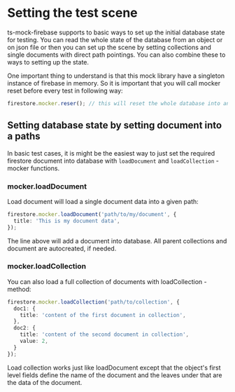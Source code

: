 # Setting the test scene

ts-mock-firebase supports to basic ways to set up the initial database state for testing. You can read the whole state of the database from an object or on json file or then you can set up the scene by setting collections and single documents with direct path pointings. You can also combine these to ways to setting up the state. 

One important thing to understand is that this mock library have a singleton instance of firebase in memory. So it is important that you will call mocker reset before every test in following way:

```typescript
firestore.mocker.reser(); // this will reset the whole database into an initial state
```

## Setting database state by setting document into a paths

In basic test cases, it is might be the easiest way to just set the required firestore document into database with `loadDocument` and `loadCollection` -mocker functions.

### mocker.loadDocument

Load document will load a single document data into a given path:

```typescript
firestore.mocker.loadDocument('path/to/my/document', { 
  title: 'This is my document data',
});
```

The line above will add a document into database. All parent collections and document are autocreated, if needed.

### mocker.loadCollection

You can also load a full collection of documents with loadCollection -method:

```typescript
firestore.mocker.loadCollection('path/to/collection', {
  doc1: {
    title: 'content of the first document in collection',
  },
  doc2: {
    title: 'content of the second document in collection',
    value: 2,
  }
});
```

Load collection works just like loadDocument except that the object's first level fields define the name of the document and the leaves under that are the data of the document.
